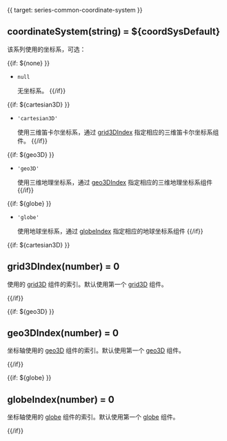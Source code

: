 {{ target: series-common-coordinate-system }}

## coordinateSystem(string) = ${coordSysDefault}

该系列使用的坐标系，可选：

{{if: ${none} }}
+ `null`

    无坐标系。
{{/if}}

{{if: ${cartesian3D} }}

+ `'cartesian3D'`

    使用三维笛卡尔坐标系，通过 [grid3DIndex](~series-${seriesType}.grid3DIndex) 指定相应的三维笛卡尔坐标系组件。
{{/if}}

{{if: ${geo3D} }}

+ `'geo3D'`

    使用三维地理坐标系，通过 [geo3DIndex](~series-${seriesType}.geo3DIndex) 指定相应的三维地理坐标系组件
{{/if}}

{{if: ${globe} }}

+ `'globe'`

    使用地球坐标系，通过 [globeIndex](~series-${seriesType}.globeIndex) 指定相应的地球坐标系组件
{{/if}}


{{if: ${cartesian3D} }}
## grid3DIndex(number) = 0

使用的 [grid3D](~grid3D) 组件的索引。默认使用第一个 [grid3D](~grid3D) 组件。

{{/if}}



{{if: ${geo3D} }}
## geo3DIndex(number) = 0

坐标轴使用的 [geo3D](~geo3D) 组件的索引。默认使用第一个 [geo3D](~geo3D) 组件。

{{/if}}



{{if: ${globe} }}
## globeIndex(number) = 0

坐标轴使用的 [globe](~globe) 组件的索引。默认使用第一个 [globe](~globe) 组件。

{{/if}}
